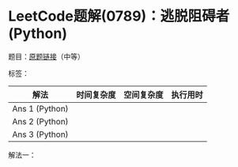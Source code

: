 # LeetCode题解(0789)：逃脱阻碍者(Python)

题目：[原题链接](https://leetcode-cn.com/problems/escape-the-ghosts/)（中等）

标签：

| 解法           | 时间复杂度 | 空间复杂度 | 执行用时 |
| -------------- | ---------- | ---------- | -------- |
| Ans 1 (Python) |            |            |          |
| Ans 2 (Python) |            |            |          |
| Ans 3 (Python) |            |            |          |

解法一：


